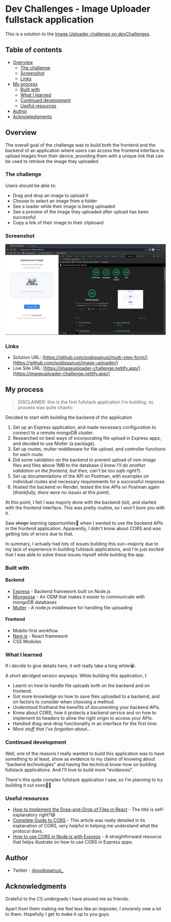 # Dev Challenges - Image Uploader fullstack application

This is a solution to the [Image Uploader challenge on devChallenges](https://devchallenges.io/challenges/O2iGT9yBd6xZBrOcVirx).
## Table of contents

- [Overview](#overview)
  - [The challenge](#the-challenge)
  - [Screenshot](#screenshot)
  - [Links](#links)
- [My process](#my-process)
  - [Built with](#built-with)
  - [What I learned](#what-i-learned)
  - [Continued development](#continued-development)
  - [Useful resources](#useful-resources)
- [Author](#author)
- [Acknowledgments](#acknowledgments)

## Overview

The overall goal of the challenge was to build both the frontend and the backend of an application where users can access the frontend interface to upload images from their device, providing them with a unique link that can be used to retrieve the image they uploaded.

### The challenge

Users should be able to:

- Drag and drop an image to upload it
- Choose to select an image from a folder
- See a loader while their image is being uploaded
- See a preview of the image they uploaded after upload has been successful
- Copy a link of their image to their clipboard

### Screenshot

![](./imageUploader.png)

### Links

- Solution URL: [https://github.com/sodiqsanusi/multi-step-form/](https://github.com/sodiqsanusi/image-uploader/)
- Live Site URL: [https://imageuploader-challenge.netlify.app/](https://imageuploader-challenge.netlify.app/)

## My process

> DISCLAIMER: this is the first fullstack application I'm building, so process was quite chaotic

Decided to start with building the backend of the application
1. Set up an Express application, and made necessary configuration to connect to a remote mongoDB cluster.
2. Researched on best ways of incorporating file upload in Express apps, and decided to use Multer (a package).
3. Set up routes, multer middleware for file upload, and controller functions for each route.
4. Did some validation on the backend to prevent upload of non-image files and files above 1MB to the database (_I knew I'll do another validation on the frontend, but then, can't be too safe right?_).
5. Set up documentations of the API on Postman, with examples on individual routes and necessary requirements for a successful response.
6. Hosted the backend on Render, tested the live APIs on Postman again (_thankfully, there were no issues at this point_).

At this point, I felt I was majorly done with the backend (lol), and started with the frontend interface. This was pretty routine, so I won't bore you with it.

Saw ~~shege~~ learning opportunities🙂 when I wanted to use the backend APIs in the frontend application. Apparently, I didn't know about CORS and was getting lots of errors due to that.

In summary, I actually had lots of issues building this out—majorly due to my lack of experience in building fullstack applications, and I'm just excited that I was able to solve these issues myself while building the app.

### Built with

#### Backend
- [Express](https://expressjs.com/) - Backend framework built on Node.js
- [Mongoose](https://mongoosejs.com/) - An ODM that makes it easier to communicate with mongoDB databases
- [Multer](https://www.npmjs.com/package/multer) - A node.js middleware for handling file uploading

#### Frontend
- Mobile-first workflow
- [Next.js](https://nextjs.org/) - React framework
- CSS Modules

### What I learned

If i decide to give details here, it will really take a long while😭.

A short abridged version anyways. While building this application, I:

- Learnt on how to handle file uploads both on the backend and on frontend.
- Got more knowledge on how to save files uploaded to a backend, and on factors to consider when choosing a method.
- Understood firsthand the benefits of documenting your backend APIs.
- Knew about CORS, how it protects a backend service and on how to implement its headers to allow the right origin to access your APIs.
- Handled drag-and-drop functionality in an interface for the first time.
- _More stuff that I've forgotten about..._

### Continued develo[]()pment

Well, one of the reasons I really wanted to build this application was to have something to at least, show as evidence to my claims of knowing about "backend technologies" and having the technical know-how on building fullstack applications. And I'll love to build more "evidences".

There's this quite complex fullstack application I saw, so I'm planning to try building it out soon🤞🏾

### Useful resources

- [How to Implement the Drag-and-Drop of Files in React](https://betterprogramming.pub/how-to-implement-files-drag-and-drop-in-react-22cf42b7a7ef) - The title is self-explanatory right?😅
- [Complete Guide to CORS](https://reflectoring.io/complete-guide-to-cors/) - This article was really detailed in its explanation of CORS, very helpful in helping me understand what the protocol does.
- [How to use CORS in Node.js with Express](https://www.section.io/engineering-education/how-to-use-cors-in-nodejs-with-express/) - A straightforward resource that helps illustrate on how to use CORS in Express apps.

## Author

- Twitter - [@sodiqsanusi_](https://www.twitter.com/sodiqsanusi_)

## Acknowledgments

Grateful to the CS undergrads I have around me as friends.

Apart from them making me feel less like an imposter, I sincerely owe a lot to them. Hopefully I get to make it up to you guys.
